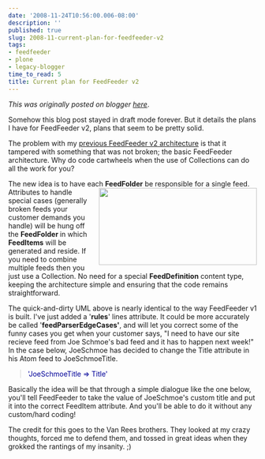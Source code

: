 ```yaml
---
date: '2008-11-24T10:56:00.006-08:00'
description: ''
published: true
slug: 2008-11-current-plan-for-feedfeeder-v2
tags:
- feedfeeder
- plone
- legacy-blogger
time_to_read: 5
title: Current plan for FeedFeeder v2
---
```


*This was originally posted on blogger [here](https://pydanny.blogspot.com/2008/11/current-plan-for-feedfeeder-v2.html)*.

Somehow this blog post stayed in draft mode forever.  But it details the plans I have for FeedFeeder v2, plans that seem to be pretty solid.

The problem with my [previous FeedFeeder v2 architecture](https://pydanny.blogspot.com/2008/10/morning-brainstorm-about-feedfeeder-v2.html) is that it tampered with something that was not broken; the basic FeedFeeder architecture.  Why do code cartwheels when the use of Collections can do all the work for you?

The new idea is to have each <span style="font-weight: bold;">FeedFolder</span> be responsible<a href="https://1.bp.blogspot.com/_KEFU5_uGRyw/SSsBQRjK4KI/AAAAAAAAAdU/8ebFi3s8KNo/s1600-h/Picture+1.png"><img alt="" border="0" id="BLOGGER_PHOTO_ID_5272309167867748514" src="https://1.bp.blogspot.com/_KEFU5_uGRyw/SSsBQRjK4KI/AAAAAAAAAdU/8ebFi3s8KNo/s320/Picture+1.png" style="margin: 0pt 0pt 10px 10px; float: right; cursor: pointer; width: 320px; height: 156px;" /></a> for a single feed.  Attributes to handle special cases (generally broken feeds your customer demands you handle) will be hung off the <span style="font-weight: bold;">FeedFolder </span>in which<span style="font-weight: bold;"> FeedItems</span> will be generated and reside.  If you need to combine multiple feeds then you just use a Collection.  No need for a special <span style="font-weight: bold;">FeedDefinition</span> content type, keeping the architecture simple and ensuring that the code remains straightforward.

The quick-and-dirty UML above is nearly identical to the way FeedFeeder v1 is built.  I've just added a '<span style="font-weight: bold;">rules</span>' lines attribute.  It could be more accurately be called '<span style="font-weight: bold;">feedParserEdgeCases'</span>, and will let you correct some of the funny cases you get when your customer says, "I need to have our site recieve feed from Joe Schmoe's bad feed and it has to happen next week!"  In the case below, JoeSchmoe has decided to change the Title attribute in his Atom feed to JoeSchmoeTitle.
<blockquote style="color: rgb(0, 0, 153);">'JoeSchmoeTitle => Title'</blockquote>Basically the idea will be that through a simple dialogue like the one below, you'll tell FeedFeeder to take the value of JoeSchmoe's custom title and put it into the correct FeedItem attribute.  And you'll be able to do it without any custom/hard coding!

The credit for this goes to the Van Rees brothers.  They looked at my crazy thoughts, forced me to defend them, and tossed in great ideas when they grokked the rantings of my insanity.  ;)
